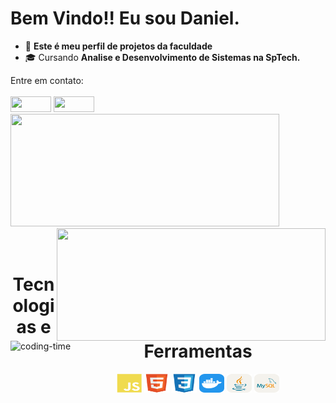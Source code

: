 <h1>Bem Vindo!! Eu sou Daniel.</h1>

- 👤 **Este é meu perfil de projetos da faculdade**
- 🎓 Cursando **Analise e Desenvolvimento de Sistemas na SpTech.**
<div>
  Entre em contato:
  <br><br>
</div>
<a href = "mailto:rosaesilvadanielricardo@gmail.com"><img  src="https://img.shields.io/badge/-Gmail-%23333?style=for-the-badge&logo=gmail&logoColor=white"  target="_blank" height="25" width="65"></a>
<a href="https://www.linkedin.com/in/daniel-ricardo-rosa-e-silva-452a68228/" target="_blank"><img  src="https://img.shields.io/badge/-LinkedIn-%230077B5?style=for-the- badge&logo=linkedin&logoColor=white"  target="_blank" height="25" width="65" ></a>
<div>
  <img  height="180em" width="430em" src="https://github-readme-stats.vercel.app/api?username=DanielRRSilva&show_icons=true&theme=aura&include_all_commits=true&count_private=true"/>
  <img align="right" height="180em" width="430em"  src="https://github-readme-stats.vercel.app/api/top-langs/?username=DanielRRSilva&layout=compact&langs_count=16&theme=aura"/>
</div>
<br>

<div  align="center"> 
  <div style="display: inline_block"><br>
    <img align="left" height="250" alt="coding-time" src="code.gif">
    <h1 align="center">Tecnologias e Ferramentas</h1>
    <img align="center" height="30" width="40" alt="js-icon"  src="https://raw.githubusercontent.com/devicons/devicon/master/icons/javascript/javascript-plain.svg">
    <img align="center" height="30" width="40" alt="html-icon" src="https://raw.githubusercontent.com/devicons/devicon/master/icons/html5/html5-original.svg">
    <img align="center" height="30" width="40" alt="css-icon" src="https://raw.githubusercontent.com/devicons/devicon/master/icons/css3/css3-original.svg">
    <img align="center" height="30" width="40" alt="docker-icon" src="https://github.com/tandpfun/skill-icons/blob/main/icons/Docker.svg">
    <img align="center" height="30" width="40" alt="docker-icon" src="https://github.com/tandpfun/skill-icons/blob/main/icons/Java-Light.svg">
    <img align="center" height="30" width="40" alt="docker-icon" src="https://github.com/tandpfun/skill-icons/blob/main/icons/MySQL-Light.svg">
   </div>
